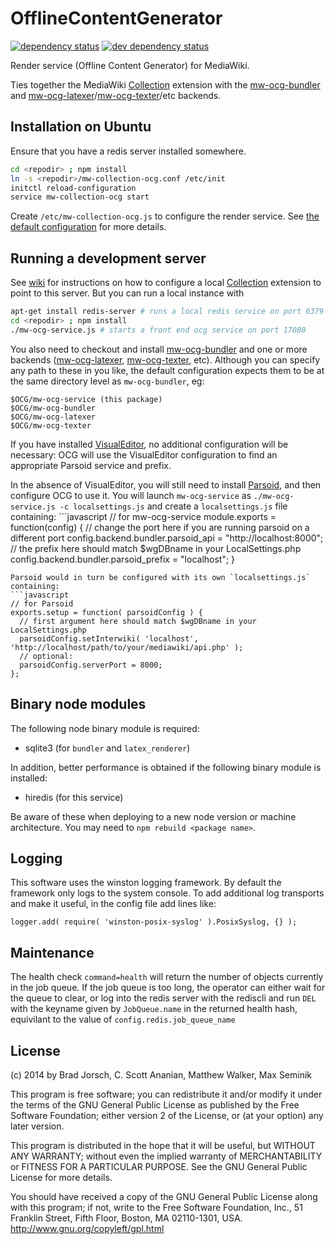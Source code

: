 # OfflineContentGenerator
[![dependency status][1]][2] [![dev dependency status][3]][4]

Render service (Offline Content Generator) for MediaWiki.

Ties together the MediaWiki [Collection] extension with
the [mw-ocg-bundler] and [mw-ocg-latexer]/[mw-ocg-texter]/etc backends.

## Installation on Ubuntu

Ensure that you have a redis server installed somewhere.

```sh
cd <repodir> ; npm install
ln -s <repodir>/mw-collection-ocg.conf /etc/init
initctl reload-configuration
service mw-collection-ocg start
```

Create `/etc/mw-collection-ocg.js` to configure the render service.
See [the default configuration](./defaults.js) for more details.

## Running a development server
See [wiki](https://wikitech.wikimedia.org/wiki/OCG#Installing_a_development_instance)
for instructions on how to configure a local [Collection] extension to point
to this server.  But you can run a local instance with
```sh
apt-get install redis-server # runs a local redis service on port 6379
cd <repodir> ; npm install
./mw-ocg-service.js # starts a front end ocg service on port 17080
```

You also need to checkout and install [mw-ocg-bundler] and one or more
backends ([mw-ocg-latexer], [mw-ocg-texter], etc).  Although you can
specify any path to these in you like, the default configuration
expects them to be at the same directory level as `mw-ocg-bundler`,
eg:
```
$OCG/mw-ocg-service (this package)
$OCG/mw-ocg-bundler
$OCG/mw-ocg-latexer
$OCG/mw-ocg-texter
```

If you have installed [VisualEditor], no additional configuration will
be necessary: OCG will use the VisualEditor configuration to find an
appropriate Parsoid service and prefix.

In the absence of VisualEditor, you will still need to install
[Parsoid], and then configure OCG to use it.  You will launch
`mw-ocg-service` as `./mw-ocg-service.js -c localsettings.js` and
create a `localsettings.js` file containing: ```javascript
// for mw-ocg-service
module.exports = function(config) {
  // change the port here if you are running parsoid on a different port
  config.backend.bundler.parsoid_api = "http://localhost:8000";
  // the prefix here should match $wgDBname in your LocalSettings.php
  config.backend.bundler.parsoid_prefix = "localhost";
}
```
Parsoid would in turn be configured with its own `localsettings.js`
containing:
```javascript
// for Parsoid
exports.setup = function( parsoidConfig ) {
  // first argument here should match $wgDBname in your LocalSettings.php
  parsoidConfig.setInterwiki( 'localhost', 'http://localhost/path/to/your/mediawiki/api.php' );
  // optional:
  parsoidConfig.serverPort = 8000;
};
```

## Binary node modules
The following node binary module is required:
* sqlite3 (for `bundler` and `latex_renderer`)

In addition, better performance is obtained if the following binary
module is installed:
* hiredis (for this service)

Be aware of these when deploying to a new node version or machine
architecture.  You may need to `npm rebuild <package name>`.

## Logging
This software uses the winston logging framework. By default the framework
only logs to the system console. To add additional log transports and make it
useful, in the config file add lines like:

```
logger.add( require( 'winston-posix-syslog' ).PosixSyslog, {} );
```

## Maintenance
The health check ```command=health``` will return the number of objects
currently in the job queue. If the job queue is too long, the operator can
either wait for the queue to clear, or log into the redis server with the
rediscli and run ```DEL``` with the keyname given by ```JobQueue.name``` in
the returned health hash, equivilant to the value of ```config.redis.job_queue_name```

## License

(c) 2014 by Brad Jorsch, C. Scott Ananian, Matthew Walker, Max Seminik

This program is free software; you can redistribute it and/or modify
it under the terms of the GNU General Public License as published by
the Free Software Foundation; either version 2 of the License, or
(at your option) any later version.

This program is distributed in the hope that it will be useful,
but WITHOUT ANY WARRANTY; without even the implied warranty of
MERCHANTABILITY or FITNESS FOR A PARTICULAR PURPOSE. See the
GNU General Public License for more details.

You should have received a copy of the GNU General Public License along
with this program; if not, write to the Free Software Foundation, Inc.,
51 Franklin Street, Fifth Floor, Boston, MA 02110-1301, USA.
http://www.gnu.org/copyleft/gpl.html

[Collection]:     https://www.mediawiki.org/wiki/Extension:Collection
[VisualEditor]:   https://www.mediawiki.org/wiki/Extension:VisualEditor
[Parsoid]:        https://www.mediawiki.org/wiki/Parsoid
[mw-ocg-bundler]: https://github.com/wikimedia/mediawiki-extensions-Collection-OfflineContentGenerator-bundler
[mw-ocg-latexer]: https://github.com/wikimedia/mediawiki-extensions-Collection-OfflineContentGenerator-latex_renderer
[mw-ocg-texter]:  https://github.com/wikimedia/mediawiki-extensions-Collection-OfflineContentGenerator-text_renderer

[1]: https://david-dm.org/wikimedia/mediawiki-extensions-Collection-OfflineContentGenerator.png
[2]: https://david-dm.org/wikimedia/mediawiki-extensions-Collection-OfflineContentGenerator
[3]: https://david-dm.org/wikimedia/mediawiki-extensions-Collection-OfflineContentGenerator/dev-status.png
[4]: https://david-dm.org/wikimedia/mediawiki-extensions-Collection-OfflineContentGenerator#info=devDependencies
